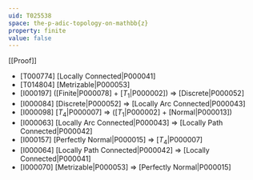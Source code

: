 ```yaml
---
uid: T025538
space: the-p-adic-topology-on-mathbb{z}
property: finite
value: false
---
```

[[Proof]]

* [T000774] [Locally Connected|P000041]
* [T014804] [Metrizable|P000053]
* [I000197] ([Finite|P000078] + [$T_1$|P000002]) => [Discrete|P000052]
* [I000084] [Discrete|P000052] => [Locally Arc Connected|P000043]
* [I000098] [$T_4$|P000007] => ([$T_1$|P000002] + [Normal|P000013])
* [I000063] [Locally Arc Connected|P000043] => [Locally Path Connected|P000042]
* [I000157] [Perfectly Normal|P000015] => [$T_4$|P000007]
* [I000064] [Locally Path Connected|P000042] => [Locally Connected|P000041]
* [I000070] [Metrizable|P000053] => [Perfectly Normal|P000015]

